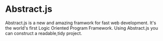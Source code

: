# Abstract.js
Abstract.js is a new and amazing framwork for fast web development. It's the world's first Logic Oriented Program Framework. Using Abstract.js you can construct a readable,tidy project.
